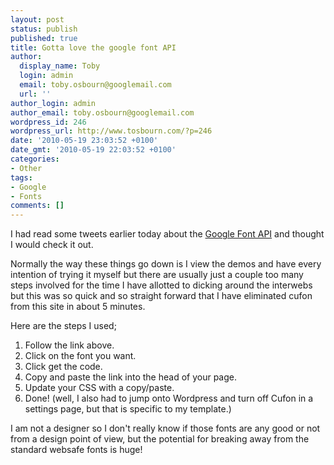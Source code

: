 ```yaml
---
layout: post
status: publish
published: true
title: Gotta love the google font API
author:
  display_name: Toby
  login: admin
  email: toby.osbourn@googlemail.com
  url: ''
author_login: admin
author_email: toby.osbourn@googlemail.com
wordpress_id: 246
wordpress_url: http://www.tosbourn.com/?p=246
date: '2010-05-19 23:03:52 +0100'
date_gmt: '2010-05-19 22:03:52 +0100'
categories:
- Other
tags:
- Google
- Fonts
comments: []
---
```

<p>I had read some tweets earlier today about the <a href="http://code.google.com/webfonts">Google Font API</a> and thought I would check it out.</p>
<p>Normally the way these things go down is I view the demos and have every intention of trying it myself but there are usually just a couple too many steps involved for the time I have allotted to dicking around the interwebs but this was so quick and so straight forward that I have eliminated cufon from this site in about 5 minutes.</p>
<p>Here are the steps I used;</p>
<ol>
<li>Follow the link above.</li>
<li>Click on the font you want.</li>
<li>Click get the code.</li>
<li>Copy and paste the link into the head of your page.</li>
<li>Update your CSS with a copy/paste.</li>
<li>Done! (well, I also had to jump onto Wordpress and turn off Cufon in a settings page, but that is specific to my template.)</li>
</ol>
<p>I am not a designer so I don't really know if those fonts are any good or not from a design point of view, but the potential for breaking away from the standard websafe fonts is huge!</p>

